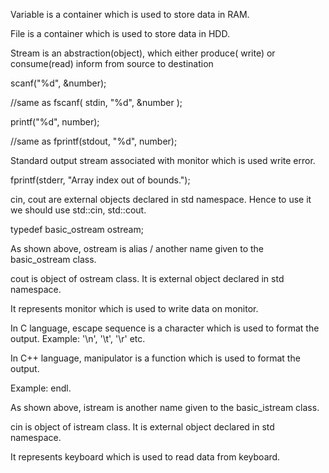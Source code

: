 Variable is a container which is used to store data in RAM.

File is a container which is used to store data in HDD.

Stream is an abstraction(object), which either produce( write) or consume(read) inform from source to destination

<!-- In C, Standard stream objects: -->

<!-- stdin -->

<!-- Standard input stream associated with keyboard which is used to read data. -->

scanf("%d", &number);

//same as
fscanf( stdin, "%d", &number );

<!-- stdout -->

<!-- Standard output stream associated with monitor which is used write data. -->

printf("%d", number);

//same as
fprintf(stdout, "%d", number);

<!-- stderr -->

Standard output stream associated with monitor which is used write error.

fprintf(stderr, "Array index out of bounds.");

<!-- std is a standard namespace of C++ which is declared in header file. -->

cin, cout are external objects declared in std namespace. Hence to use it we should
use std::cin, std::cout.

<!-- Character Output( cout ) -->

typedef basic_ostream<char> ostream;

As shown above, ostream is alias / another name given to the basic_ostream class.

cout is object of ostream class. It is external object declared in std namespace.

It represents monitor which is used to write data on monitor.

<!-- "<<" operator is called as insertion operator. -->

In C language, escape sequence is a character which is used to format the output.
Example: '\n', '\t', '\r' etc.

In C++ language, manipulator is a function which is used to format the output.

Example: endl.




<!-- Character Input( cin ) -->


<!-- typedef basic_istream<char> istream; -->

As shown above, istream is another name given to the basic_istream class.

cin is object of istream class. It is external object declared in std namespace.

It represents keyboard which is used to read data from keyboard.



<!-- ">>" operator is called as extraction operator -->



